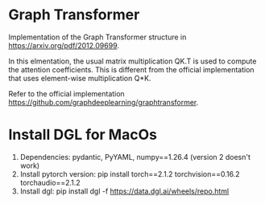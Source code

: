 # Graph Transformer

Implementation of the Graph Transformer structure in https://arxiv.org/pdf/2012.09699. 

In this elmentation, the usual matrix multiplication QK.T is used to compute the attention coefficients. This is different from the official implementation that uses element-wise multiplication Q*K.

Refer to the official implementation https://github.com/graphdeeplearning/graphtransformer.

# Install DGL for MacOs
1. Dependencies: pydantic, PyYAML, numpy==1.26.4 (version 2 doesn't work)
2. Install pytorch version: pip install torch==2.1.2 torchvision==0.16.2 torchaudio==2.1.2
3. Install dgl: pip install dgl -f https://data.dgl.ai/wheels/repo.html
